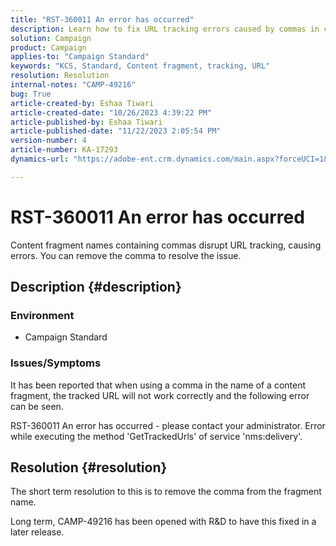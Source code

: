 ```yaml
---
title: "RST-360011 An error has occurred"
description: Learn how to fix URL tracking errors caused by commas in content fragment names.
solution: Campaign
product: Campaign
applies-to: "Campaign Standard"
keywords: "KCS, Standard, Content fragment, tracking, URL"
resolution: Resolution
internal-notes: "CAMP-49216"
bug: True
article-created-by: Eshaa Tiwari
article-created-date: "10/26/2023 4:39:22 PM"
article-published-by: Eshaa Tiwari
article-published-date: "11/22/2023 2:05:54 PM"
version-number: 4
article-number: KA-17293
dynamics-url: "https://adobe-ent.crm.dynamics.com/main.aspx?forceUCI=1&pagetype=entityrecord&etn=knowledgearticle&id=7ff3d131-1e74-ee11-9ae7-6045bd0063aa"

---
```

# RST-360011 An error has occurred


Content fragment names containing commas disrupt URL tracking, causing errors. You can remove the comma to resolve the issue.

## Description {#description}


### <b>Environment</b>

- Campaign Standard




### <b>Issues/Symptoms</b>

It has been reported that when using a comma in the name of a content fragment, the tracked URL will not work correctly and the following error can be seen.

RST-360011 An error has occurred - please contact your administrator.
Error while executing the method 'GetTrackedUrls' of service
'nms:delivery'.






## Resolution {#resolution}


The short term resolution to this is to remove the comma from the fragment name.

Long term, CAMP-49216 has been opened with R&D to have this fixed in a later release.
